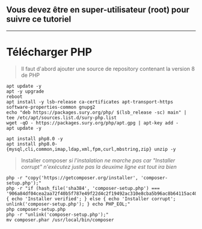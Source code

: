 ## Vous devez être en super-utilisateur (root) pour suivre ce tutoriel

---

# Télécharger PHP

> Il faut d'abord ajouter une source de repository contenant la version 8 de PHP

```shell
apt update -y
apt -y upgrade
reboot
apt install -y lsb-release ca-certificates apt-transport-https software-properties-common gnupg2
echo "deb https://packages.sury.org/php/ $(lsb_release -sc) main" | tee /etc/apt/sources.list.d/sury-php.list
wget -qO - https://packages.sury.org/php/apt.gpg | apt-key add -
apt update -y
```

```shell
apt install php8.0 -y
apt install php8.0-{mysql,cli,common,imap,ldap,xml,fpm,curl,mbstring,zip} unzip -y
```

> Installer composer *si l'instalation ne marche pas car "Installer corrupt" n'exécutez juste pas la deuxime ligne est tout ira bien*

```shell
php -r "copy('https://getcomposer.org/installer', 'composer-setup.php');"
php -r "if (hash_file('sha384', 'composer-setup.php') === '906a84df04cea2aa72f40b5f787e49f22d4c2f19492ac310e8cba5b96ac8b64115ac402c8cd292b8a03482574915d1a8') { echo 'Installer verified'; } else { echo 'Installer corrupt'; unlink('composer-setup.php'); } echo PHP_EOL;"
php composer-setup.php
php -r "unlink('composer-setup.php');"
mv composer.phar /usr/local/bin/composer
```
